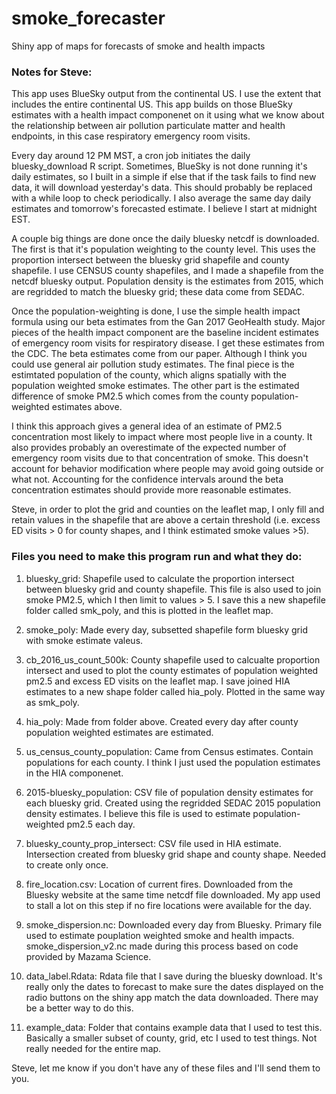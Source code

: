 # smoke_forecaster
Shiny app of maps for forecasts of smoke and health impacts 

### Notes for Steve:

This app uses BlueSky output from the continental US. I use the extent that includes the entire continental US. This app builds on those BlueSky estimates with a health impact componenet on it using what we know about the relationship between air pollution particulate matter and health endpoints, in this case respiratory emergency room visits.

Every day around 12 PM MST, a cron job initiates the daily bluesky_download R script. Sometimes, BlueSky is not done running it's daily estimates, so I built in a simple if else that if the task fails to find new data, it will download yesterday's data. This should probably be replaced with a while loop to check periodically. I also average the same day daily estimates and tomorrow's forecasted estimate. I believe I start at midnight EST.

A couple big things are done once the daily bluesky netcdf is downloaded. The first is that it's population weighting to the county level. This uses the proportion intersect between the bluesky grid shapefile and county shapefile. I use CENSUS county shapefiles, and I made a shapefile from the netcdf bluesky output. Population density is the estimates from 2015, which are regridded to match the bluesky grid; these data come from SEDAC.

Once the population-weighting is done, I use the simple health impact formula using our beta estimates from the Gan 2017 GeoHealth study. Major pieces of the health impact component are the baseline incident estimates of emergency room visits for respiratory disease. I get these estimates from the CDC. The beta estimates come from our paper. Although I think you could use general air pollution study estimates. The final piece is the estimtated population of the county, which aligns spatially with the population weighted smoke estimates. The other part is the estimated difference of smoke PM2.5 which comes from the county population-weighted estimates above.

I think this approach gives a general idea of an estimate of PM2.5 concentration most likely to impact where most people live in a county. It also provides probably an overestimate of the expected number of emergency room visits due to that concentration of smoke. This doesn't account for behavior modification where people may avoid going outside or what not. Accounting for the confidence intervals around the beta concentration estimates should provide more reasonable estimates.

Steve, in order to plot the grid and counties on the leaflet map, I only fill and retain values in the shapefile that are above a certain threshold (i.e. excess ED visits > 0 for county shapes, and I think estimated smoke values >5).

### Files you need to make this program run and what they do:
1. bluesky_grid: Shapefile used to calculate the proportion intersect between bluesky grid and county shapefile. This file is also used to join smoke PM2.5, which I then limit to values > 5. I save this a new shapefile folder called smk_poly, and this is plotted in the leaflet map.

2. smoke_poly: Made every day, subsetted shapefile form bluesky grid with smoke estimate valeus.

3. cb_2016_us_count_500k: County shapefile used to calcualte proportion intersect and used to plot the county estimates of population weighted pm2.5 and excess ED visits on the leaflet map. I save joined HIA estimates to a new shape folder called hia_poly. Plotted in the same way as smk_poly.

4. hia_poly: Made from folder above. Created every day after county population weighted estimates are estimated. 

5. us_census_county_population: Came from Census estimates. Contain populations for each county. I think I just used the population estimates in the HIA componenet.

6. 2015-bluesky_population: CSV file of population density estimates for each bluesky grid. Created using the regridded SEDAC 2015 population density estimates. I believe this file is used to estimate population-weighted pm2.5 each day.

7. bluesky_county_prop_intersect: CSV file used in HIA estimate. Intersection created from bluesky grid shape and county shape. Needed to create only once. 

8. fire_location.csv: Location of current fires. Downloaded from the Bluesky website at the same time netcdf file downloaded. My app used to stall a lot on this step if no fire locations were available for the day. 

9. smoke_dispersion.nc: Downloaded every day from Bluesky. Primary file used to estimate pouplation weighted smoke and health impacts. smoke_dispersion_v2.nc made during this process based on code provided by Mazama Science.

10. data_label.Rdata: Rdata file that I save during the bluesky download. It's really only the dates to forecast to make sure the dates displayed on the radio buttons on the shiny app match the data downloaded. There may be a better way to do this.

11. example_data: Folder that contains example data that I used to test this. Basically a smaller subset of county, grid, etc I used to test things. Not really needed for the entire map.

Steve, let me know if you don't have any of these files and I'll send them to you.
